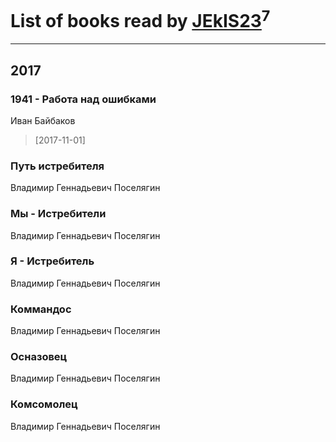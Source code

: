 # List of books read by [JEkIS23](https://plus.google.com/115604603872979762940)<sup>7</sup>
---

## 2017

### 1941 - Работа над ошибками
Иван Байбаков
> [2017-11-01] 


### Путь истребителя
Владимир Геннадьевич Поселягин


### Мы - Истребители
Владимир Геннадьевич Поселягин


### Я - Истребитель
Владимир Геннадьевич Поселягин


### Коммандос
Владимир Геннадьевич Поселягин


### Осназовец
Владимир Геннадьевич Поселягин


### Комсомолец
Владимир Геннадьевич Поселягин



